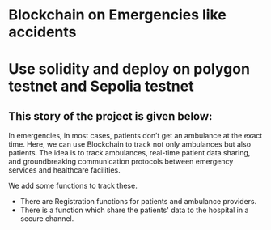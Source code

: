 # Blockchain on Emergencies like accidents

# Use solidity and deploy on polygon testnet and Sepolia testnet

## This story of the project is given below:
In emergencies, in most cases, patients don’t get an ambulance at the exact time.  Here, we can use Blockchain to track not only ambulances but also patients. The idea is to track ambulances, real-time patient data sharing, and groundbreaking communication protocols between emergency services and healthcare facilities.

We add some functions to track these.

* There are Registration functions for patients and ambulance providers.
* There is a function which share the patients' data to the hospital in a secure channel.
